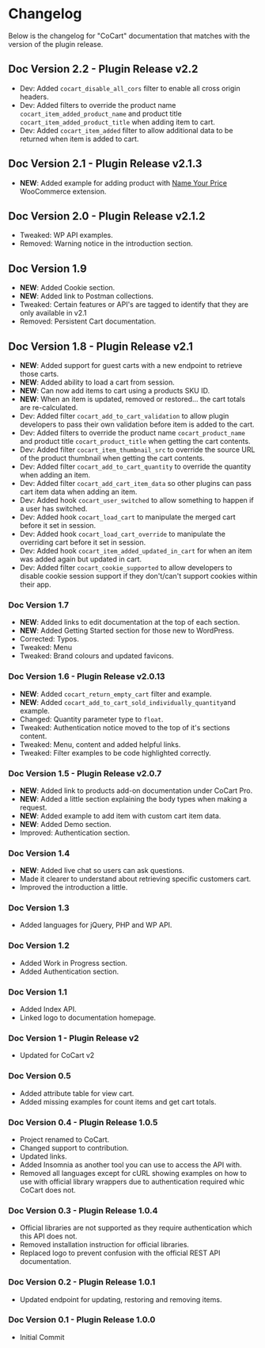 # Changelog #

Below is the changelog for "CoCart" documentation that matches with the version of the plugin release.

## Doc Version 2.2 - Plugin Release v2.2 ##

* Dev: Added `cocart_disable_all_cors` filter to enable all cross origin headers.
* Dev: Added filters to override the product name `cocart_item_added_product_name` and product title `cocart_item_added_product_title` when adding item to cart.
* Dev: Added `cocart_item_added` filter to allow additional data to be returned when item is added to cart.

## Doc Version 2.1 - Plugin Release v2.1.3 ##

* **NEW**: Added example for adding product with [Name Your Price](https://woocommerce.com/products/name-your-price/) WooCommerce extension.

## Doc Version 2.0 - Plugin Release v2.1.2 ##

* Tweaked: WP API examples.
* Removed: Warning notice in the introduction section.

## Doc Version 1.9 ##

* **NEW**: Added Cookie section.
* **NEW**: Added link to Postman collections.
* Tweaked: Certain features or API's are tagged to identify that they are only available in v2.1
* Removed: Persistent Cart documentation.

## Doc Version 1.8 - Plugin Release v2.1 ##

* **NEW**: Added support for guest carts with a new endpoint to retrieve those carts.
* **NEW**: Added ability to load a cart from session.
* **NEW**: Can now add items to cart using a products SKU ID.
* **NEW**: When an item is updated, removed or restored... the cart totals are re-calculated.
* Dev: Added filter `cocart_add_to_cart_validation` to allow plugin developers to pass their own validation before item is added to the cart.
* Dev: Added filters to override the product name `cocart_product_name` and product title `cocart_product_title` when getting the cart contents.
* Dev: Added filter `cocart_item_thumbnail_src` to override the source URL of the product thumbnail when getting the cart contents.
* Dev: Added filter `cocart_add_to_cart_quantity` to override the quantity when adding an item.
* Dev: Added filter `cocart_add_cart_item_data` so other plugins can pass cart item data when adding an item.
* Dev: Added hook `cocart_user_switched` to allow something to happen if a user has switched.
* Dev: Added hook `cocart_load_cart` to manipulate the merged cart before it set in session.
* Dev: Added hook `cocart_load_cart_override` to manipulate the overriding cart before it set in session.
* Dev: Added hook `cocart_item_added_updated_in_cart` for when an item was added again but updated in cart.
* Dev: Added filter `cocart_cookie_supported` to allow developers to disable cookie session support if they don't/can't support cookies within their app.

### Doc Version 1.7 ###

* **NEW**: Added links to edit documentation at the top of each section.
* **NEW**: Added Getting Started section for those new to WordPress.
* Corrected: Typos.
* Tweaked: Menu
* Tweaked: Brand colours and updated favicons.

### Doc Version 1.6 - Plugin Release v2.0.13 ###

* **NEW**: Added `cocart_return_empty_cart` filter and example.
* **NEW**: Added `cocart_add_to_cart_sold_individually_quantity`and example.
* Changed: Quantity parameter type to `float`.
* Tweaked: Authentication notice moved to the top of it's sections content.
* Tweaked: Menu, content and added helpful links.
* Tweaked: Filter examples to be code highlighted correctly.

### Doc Version 1.5 - Plugin Release v2.0.7 ###

* **NEW**: Added link to products add-on documentation under CoCart Pro.
* **NEW**: Added a little section explaining the body types when making a request.
* **NEW**: Added example to add item with custom cart item data.
* **NEW**: Added Demo section.
* Improved: Authentication section.

### Doc Version 1.4 ###

* **NEW**: Added live chat so users can ask questions.
* Made it clearer to understand about retrieving specific customers cart.
* Improved the introduction a little.

### Doc Version 1.3 ###

* Added languages for jQuery, PHP and WP API.

### Doc Version 1.2 ###

* Added Work in Progress section.
* Added Authentication section.

### Doc Version 1.1 ###

* Added Index API.
* Linked logo to documentation homepage.

### Doc Version 1 - Plugin Release v2 ###

* Updated for CoCart v2

### Doc Version 0.5 ###

* Added attribute table for view cart.
* Added missing examples for count items and get cart totals.

### Doc Version 0.4 - Plugin Release 1.0.5 ###

* Project renamed to CoCart.
* Changed support to contribution.
* Updated links.
* Added Insomnia as another tool you can use to access the API with.
* Removed all languages except for cURL showing examples on how to use with official library wrappers due to authentication required whic CoCart does not.

### Doc Version 0.3 - Plugin Release 1.0.4 ###

* Official libraries are not supported as they require authentication which this API does not.
* Removed installation instruction for official libraries.
* Replaced logo to prevent confusion with the official REST API documentation.

### Doc Version 0.2 - Plugin Release 1.0.1 ###

* Updated endpoint for updating, restoring and removing items.

### Doc Version 0.1 - Plugin Release 1.0.0 ###

* Initial Commit
